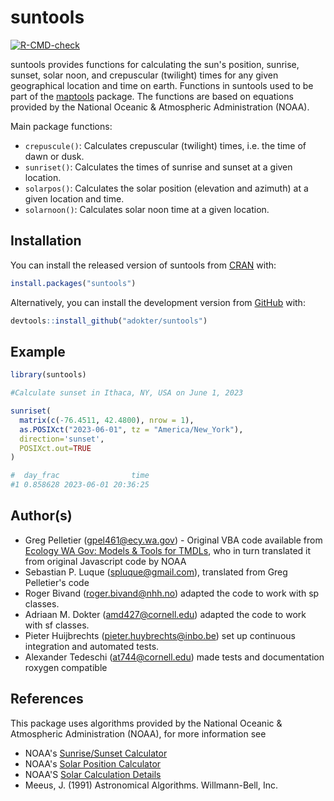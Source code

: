 
# suntools

<!-- badges: start -->
[![R-CMD-check](https://github.com/adokter/suntools/actions/workflows/R-CMD-check.yaml/badge.svg)](https://github.com/adokter/suntools/actions/workflows/R-CMD-check.yaml)
<!-- badges: end -->

suntools provides functions for calculating the sun's position, sunrise, sunset, solar noon, and crepuscular (twilight)
times for any given geographical location and time on earth. Functions in suntools used to be part 
of the [maptools](https://CRAN.R-project.org/package=maptools) package.
The functions are based on equations provided by the National Oceanic & Atmospheric Administration (NOAA).

Main package functions:
* `crepuscule()`: Calculates crepuscular (twilight) times, i.e. the time of dawn or dusk.
* `sunriset()`: Calculates the times of sunrise and sunset at a given location.
* `solarpos()`: Calculates the solar position (elevation and azimuth) at a given location and time.
* `solarnoon()`: Calculates solar noon time at a given location.

## Installation
You can install the released version of suntools from [CRAN](https://CRAN.R-project.org/) with:

``` r
install.packages("suntools")
```

Alternatively, you can install the development version from [GitHub](https://github.com/) with:

``` r
devtools::install_github("adokter/suntools")
```

## Example

``` r
library(suntools)

#Calculate sunset in Ithaca, NY, USA on June 1, 2023

sunriset(
  matrix(c(-76.4511, 42.4800), nrow = 1),
  as.POSIXct("2023-06-01", tz = "America/New_York"),
  direction='sunset',
  POSIXct.out=TRUE
)

#  day_frac                time
#1 0.858628 2023-06-01 20:36:25

```

## Author(s)

- Greg Pelletier ([gpel461@ecy.wa.gov](mailto:gpel461@ecy.wa.gov)) - Original VBA code available from [Ecology WA Gov: Models & Tools for TMDLs](https://ecology.wa.gov/Research-Data/Data-resources/Models-spreadsheets/Modeling-the-environment/Models-tools-for-TMDLs), who in turn translated it from original Javascript code by NOAA
- Sebastian P. Luque ([spluque@gmail.com](mailto:spluque@gmail.com)), translated from Greg Pelletier's code    
- Roger Bivand ([roger.bivand@nhh.no](mailto:roger.bivand@nhh.no)) adapted the code to work with sp classes.
- Adriaan M. Dokter ([amd427@cornell.edu](mailto:amd427@cornell.edu)) adapted the code to work with sf classes.
- Pieter Huijbrechts ([pieter.huybrechts@inbo.be](mailto:pieter.huybrechts@inbo.be)) set up continuous integration and automated tests.
- Alexander Tedeschi ([at744@cornell.edu](mailto:at744@cornell.edu)) made tests and documentation roxygen compatible

## References
This package uses algorithms provided by the National Oceanic & Atmospheric Administration (NOAA), for more information see
* NOAA's [Sunrise/Sunset Calculator](https://gml.noaa.gov/grad/solcalc/sunrise.html)
* NOAA's [Solar Position Calculator](https://gml.noaa.gov/grad/solcalc/azel.html)
* NOAA'S [Solar Calculation Details](https://gml.noaa.gov/grad/solcalc/calcdetails.html)
* Meeus, J. (1991) Astronomical Algorithms. Willmann-Bell, Inc.
